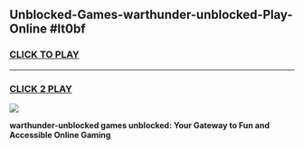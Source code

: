 
## Unblocked-Games-warthunder-unblocked-Play-Online #lt0bf
<h3>
<a href="https://news.freeplayer.one?title=warthunder-unblocked&ref=3">CLICK TO PLAY</a></h3>
<hr>

<h3>
<a href="https://news.freeplayer.one?title=warthunder-unblocked&ref=3">CLICK 2 PLAY</a>
  
</h3>

<a href="https://news.freeplayer.one?title=warthunder-unblocked&ref=3"><img src="https://clearcache.store/games.png"></a>


**warthunder-unblocked games unblocked: Your Gateway to Fun and Accessible Online Gaming**
